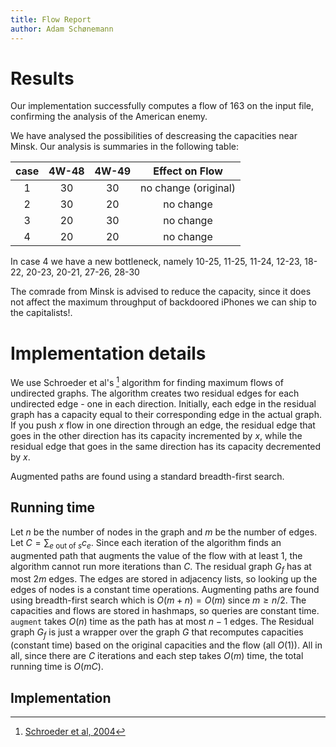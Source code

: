 ```yaml
---
title: Flow Report
author: Adam Schønemann
---
```


Results
=======

Our implementation successfully computes a flow of 163 on the input
file, confirming the analysis of the American enemy.

We have analysed the possibilities of descreasing the capacities near
Minsk. Our analysis is summaries in the following table:

| case | 4W-48 | 4W-49 | Effect on Flow       |
| :--: | :---: | :---: | :------------------: |
| 1    | 30    | 30    | no change (original) |
| 2    | 30    | 20    | no change            |
| 3    | 20    | 30    | no change            |
| 4    | 20    | 20    | no change            |

In case 4 we have a new bottleneck, namely
10-25, 11-25, 11-24, 12-23, 18-22, 20-23, 20-21, 27-26, 28-30

The comrade from Minsk is advised to reduce the capacity, since it does not
affect the maximum throughput of backdoored iPhones we can ship to the capitalists!.

Implementation details
======================
We use Schroeder et al's [^shroeder] algorithm for finding maximum flows of
undirected graphs. The algorithm creates two residual edges for each undirected
edge - one in each direction.
Initially, each edge in the residual graph has a capacity equal to their corresponding
edge in the actual graph.
If you push $x$ flow in one direction through an edge, the residual edge
that goes in the other direction has its capacity incremented by $x$, while the
residual edge that goes in the same direction has its capacity decremented by $x$.

Augmented paths are found using a standard breadth-first search.

Running time
------------
Let $n$ be the number of nodes in the graph and $m$ be the number of edges.
Let $C = \sum_{e \text{ out of } s}c_e$. Since each iteration of the algorithm
finds an augmented path that augments the value of the flow with at least $1$,
the algorithm cannot run more iterations than $C$. The residual graph $G_f$ has
at most $2m$ edges. The edges are stored in adjacency lists, so looking up the
edges of nodes is a constant time operations. Augmenting paths are found using
breadth-first search which is $O(m + n) = O(m)$ since $m ≥ n/2$. The capacities
and flows are stored in hashmaps, so queries are constant time. `augment` takes
$O(n)$ time as the path has at most $n-1$ edges. The Residual graph $G_f$ is just a
wrapper over the graph $G$ that recomputes capacities (constant time) based on
the original capacities and the flow (all $O(1)$).
All in all, since there are $C$ iterations and each step takes $O(m)$ time, the
total running time is $O(mC)$.

Implementation
--------------


[^shroeder]: [Schroeder et al, 2004](http://www.inf.ufpr.br/pos/techreport/RT_DINF003_2004.pdf)